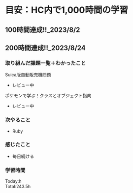 # 目安：HC内で1,000時間の学習
## 100時間達成!!_2023/8/2<br>
## 200時間達成!!_2023/8/24<br>

### 取り組んだ課題一覧＋わかったこと

Suica版自動販売機問題
- レビュー中

ポケモンで学ぶ！クラスとオブジェクト指向
- レビュー中

### 次やること
- Ruby
### 感じたこと
- 毎日続ける
### 学習時間
Today:h<br>
Total:243.5h
